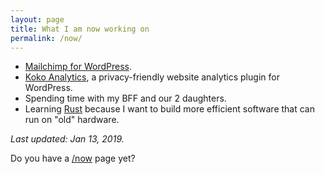 ```yaml
---
layout: page
title: What I am now working on
permalink: /now/
---
```


- [Mailchimp for WordPress](https://mc4wp.com/).
- [Koko Analytics](https://kokoanalytics.com/), a privacy-friendly website analytics plugin for WordPress.
- Spending time with my BFF and our 2 daughters.
- Learning [Rust](https://www.rust-lang.org/) because I want to build more efficient software that can run on "old" hardware.

_Last updated: Jan 13, 2019._

Do you have a [/now](https://nownownow.com/) page yet?
